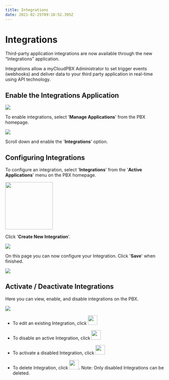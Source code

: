 ```yaml
---
title: Integrations
date: 2021-02-25T09:18:52.395Z
---
```

# Integrations

Third-party application integrations are now available through the new “Integrations” application.

Integrations allow a myCloudPBX Administrator to set trigger events (webhooks) and deliver data to your third party application in real-time using API technology.

## Enable the Integrations Application

![](/images/myecn_integrations_1.png)

To enable integrations, select '**Manage Applications**' from the PBX homepage. 

![](/images/myecn_integrations_2.png)

Scroll down and enable the '**Integrations**' option.

## Configuring Integrations

To configure an integration, select '**Integrations**' from the '**Active Applications**' menu on the PBX homepage.

<img style="width: 150px; height: auto;" src="/images/myecn_integrations_3.png"> 

Click '**Create New Integration**'.

![](/images/myecn_integrations_4.png)

On this page you can now configure your Integration.
Click '**Save**' when finished.

![](/images/myecn_integrations_5.png)

## Activate / Deactivate Integrations

Here you can view, enable, and disable integrations on the PBX. 

![](/images/myecn_integrations_6.png)

* To edit an existing Integration, click <img style="width: 30px; height: auto;" src="/images/myecn_cog_icon.png"> 

* To disable an active Integration, click <img style="width: 30px; height: auto;" src="/images/myecn_square_icon.png"> 

* To activate a disabled Integration, click <img style="width: 30px; height: auto;" src="/images/myecn_play_icon.png"> 

* To delete Integration, click <img style="width: 30px; height: auto;" src="/images/myecn_delete_icon.png">. Note: Only disabled Integrations can be deleted.
